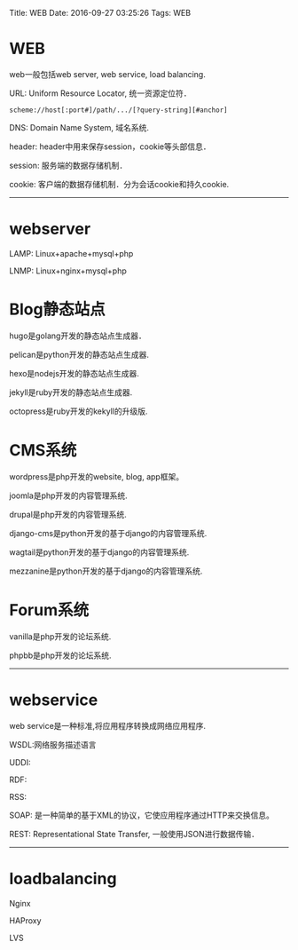 Title: WEB
Date: 2016-09-27 03:25:26
Tags: WEB



# WEB

web一般包括web server, web service, load balancing.

URL: Uniform Resource Locator, 统一资源定位符．

    scheme://host[:port#]/path/.../[?query-string][#anchor]

DNS: Domain Name System, 域名系统.

header: header中用来保存session，cookie等头部信息．

session: 服务端的数据存储机制．

cookie: 客户端的数据存储机制．分为会话cookie和持久cookie.

***

# webserver

LAMP: Linux+apache+mysql+php

LNMP: Linux+nginx+mysql+php

# Blog静态站点

hugo是golang开发的静态站点生成器．

pelican是python开发的静态站点生成器.

hexo是nodejs开发的静态站点生成器.

jekyll是ruby开发的静态站点生成器.

octopress是ruby开发的kekyll的升级版.

# CMS系统

wordpress是php开发的website, blog, app框架。

joomla是php开发的内容管理系统.

drupal是php开发的内容管理系统.

django-cms是python开发的基于django的内容管理系统.

wagtail是python开发的基于django的内容管理系统.

mezzanine是python开发的基于django的内容管理系统.

# Forum系统

vanilla是php开发的论坛系统.

phpbb是php开发的论坛系统.

***

# webservice

web service是一种标准,将应用程序转换成网络应用程序.

WSDL:网络服务描述语言

UDDI:

RDF:

RSS:

SOAP: 是一种简单的基于XML的协议，它使应用程序通过HTTP来交换信息。

REST: Representational State Transfer, 一般使用JSON进行数据传输．

***

# loadbalancing

Nginx

HAProxy

LVS
